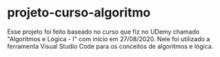 # projeto-curso-algoritmo
Esse projeto foi feito baseado no curso que fiz no UDemy chamado "Algoritmos e Lógica - I" com início em 27/08/2020. Nele foi utilizado a ferramenta Visual Studio Code para os conceitos de algoritmos e lógica.
